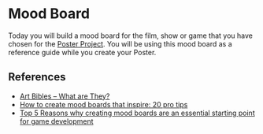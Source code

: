 # Mood Board

Today you will build a mood board for the film, show or game that you have chosen for the [Poster Project](../../projects/Layout). You will be using this mood board as a reference guide while you create your Poster.

## References

-   [Art Bibles – What are They?](https://jacobduniam.com/2017/01/03/art-bibles-what-are-they/)
-   [How to create mood boards that inspire: 20 pro tips](https://www.creativebloq.com/graphic-design/mood-boards-812470)
-   [Top 5 Reasons why creating mood boards are an essential starting point for game development](https://risinghighacademy.com/11-2/)
